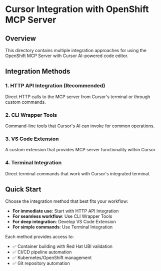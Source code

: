# Cursor Integration with OpenShift MCP Server

## Overview

This directory contains multiple integration approaches for using the OpenShift MCP Server with Cursor AI-powered code editor.

## Integration Methods

### 1. **HTTP API Integration** (Recommended)
Direct HTTP calls to the MCP server from Cursor's terminal or through custom commands.

### 2. **CLI Wrapper Tools**
Command-line tools that Cursor's AI can invoke for common operations.

### 3. **VS Code Extension**
A custom extension that provides MCP server functionality within Cursor.

### 4. **Terminal Integration**
Direct terminal commands that work with Cursor's integrated terminal.

## Quick Start

Choose the integration method that best fits your workflow:

- **For immediate use**: Start with HTTP API Integration
- **For seamless workflow**: Use CLI Wrapper Tools  
- **For deep integration**: Develop VS Code Extension
- **For simple commands**: Use Terminal Integration

Each method provides access to:
- ✅ Container building with Red Hat UBI validation
- ✅ CI/CD pipeline automation
- ✅ Kubernetes/OpenShift management
- ✅ Git repository automation

